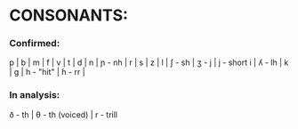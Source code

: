 # CONSONANTS:

### Confirmed:

p | b | m | f | v | t | d | n | ɲ - nh | r | s | z | l | ʃ - sh | ʒ - j | j - short i | ʎ - lh | k | g | h - "hit" | ɦ - rr |

### In analysis:

ð - th | θ - th (voiced) | r - trill
